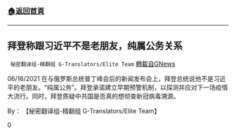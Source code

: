 ###  [:house:返回首頁](https://github.com/ourhimalayas/txt)
---

## 拜登称跟习近平不是老朋友，纯属公务关系
` 秘密翻译组-精翻组 G-Translators/Elite Team` [轉載自GNews](https://gnews.org/zh-hans/1328878/)

06/16/2021 在与俄罗斯总统普丁峰会后的新闻发布会上，拜登总统说他不是习近平的老朋友。“纯属公务”。拜登承诺建立早期预警机制，以探测并应对下一场疫情大流行。同时，拜登质疑中共国是否真的想彻查新冠病毒溯源。

By： 【秘密翻译组-精翻组 G-Translators/Elite Team】

0
